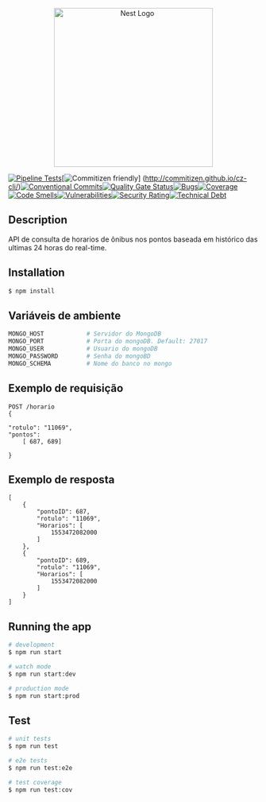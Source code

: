 <p align="center">
  <a href="http://nestjs.com/" target="blank"><img src="https://nestjs.com/img/logo_text.svg" width="320" alt="Nest Logo" /></a>
</p>

[![Pipeline Tests](https://gitlab.es.gov.br/espm/Transcol-Online/Realtime/horario-no-ponto-API/badges/master/build.svg)](https://gitlab.es.gov.br/espm/Transcol-Online/Realtime/horario-no-ponto-API/pipelines)[![Commitizen friendly](https://img.shields.io/badge/commitizen-friendly-brightgreen.svg)] (http://commitizen.github.io/cz-cli/)[![Conventional Commits](https://img.shields.io/badge/Conventional%20Commits-1.0.0-yellow.svg)](https://conventionalcommits.org)[![Quality Gate Status](http://sonar.10.243.9.16.xip.io/api/project_badges/measure?project=horario-no-ponto-api&metric=alert_status)](http://sonar.10.243.9.16.xip.io/dashboard?id=horario-no-ponto-api)[![Bugs](http://sonar.10.243.9.16.xip.io/api/project_badges/measure?project=horario-no-ponto-api&metric=bugs)](http://sonar.10.243.9.16.xip.io/dashboard?id=horario-no-ponto-api)[![Coverage](http://sonar.10.243.9.16.xip.io/api/project_badges/measure?project=horario-no-ponto-api&metric=coverage)](http://sonar.10.243.9.16.xip.io/dashboard?id=horario-no-ponto-api)[![Code Smells](http://sonar.10.243.9.16.xip.io/api/project_badges/measure?project=horario-no-ponto-api&metric=code_smells)](http://sonar.10.243.9.16.xip.io/dashboard?id=horario-no-ponto-api)[![Vulnerabilities](http://sonar.10.243.9.16.xip.io/api/project_badges/measure?project=horario-no-ponto-api&metric=vulnerabilities)](http://sonar.10.243.9.16.xip.io/dashboard?id=horario-no-ponto-api)[![Security Rating](http://sonar.10.243.9.16.xip.io/api/project_badges/measure?project=horario-no-ponto-api&metric=security_rating)](http://sonar.10.243.9.16.xip.io/dashboard?id=horario-no-ponto-api)[![Technical Debt](http://sonar.10.243.9.16.xip.io/api/project_badges/measure?project=horario-no-ponto-api&metric=sqale_index)](http://sonar.10.243.9.16.xip.io/dashboard?id=horario-no-ponto-api)
## Description

API de consulta de horarios de ônibus nos pontos baseada em histórico das ultimas 24 horas do real-time.

## Installation

```bash
$ npm install
```

## Variáveis de ambiente
```bash
MONGO_HOST            # Servidor do MongoDB
MONGO_PORT            # Porta do mongoDB. Default: 27017
MONGO_USER            # Usuario do mongoDB
MONGO_PASSWORD        # Senha do mongoBD
MONGO_SCHEMA          # Nome do banco no mongo
```

## Exemplo de requisição
```
POST /horario
{
	
"rotulo": "11069",
"pontos": 
	[ 687, 689]
	
}

```

## Exemplo de resposta
```
[
    {
        "pontoID": 687,
        "rotulo": "11069",
        "Horarios": [
            1553472082000
        ]
    },
    {
        "pontoID": 689,
        "rotulo": "11069",
        "Horarios": [
            1553472082000
        ]
    }
]
```


## Running the app

```bash
# development
$ npm run start

# watch mode
$ npm run start:dev

# production mode
$ npm run start:prod
```

## Test

```bash
# unit tests
$ npm run test

# e2e tests
$ npm run test:e2e

# test coverage
$ npm run test:cov
```
